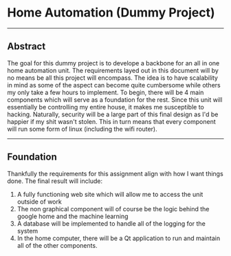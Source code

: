 # Home Automation (Dummy Project)

*********************

## Abstract

The goal for this dummy project is to develope a backbone for an all in one home automation unit. The requirements layed out in this document
will by no means be all this project will encompass. The idea is to have scalability in mind as some of the aspect can become quite cumbersome
while others my only take a few hours to implement. To begin, there will be 4 main components which will serve as a foundation for the rest.
Since this unit will essentially be controlling my entire house, it makes me susceptible to hacking. Naturally, security will be a large part
of this final design as I'd be happier if my shit wasn't stolen. This in turn means that every component will run some form of linux
(including the wifi router).

*********************

## Foundation

Thankfully the requirements for this assignment align with how I want things done. The final result will include:

1. A fully functioning web site which will allow me to access the unit outside of work
2. The non graphical component will of course be the logic behind the google home and the machine learning
3. A database will be implemented to handle all of the logging for the system
4. In the home computer, there will be a Qt application to run and maintain all of the other components.

